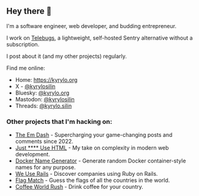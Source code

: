 ## Hey there 👋

I'm a software engineer, web developer, and budding entrepreneur.

I work on [Telebugs](https://telebugs.com), a lightweight, self-hosted Sentry alternative without a subscription.

I post about it (and my other projects) regularly.

Find me online:

- Home: https://kyrylo.org
- X - [@kyrylosilin](https://x.com/kyrylosilin)
- Bluesky: [@kyrylo.org](https://bsky.app/profile/kyrylo.org)
- Mastodon: [@kyrylosilin](https://mastodon.social/@kyrylosilin)
- Threads: [@kyrylo.silin](https://www.threads.com/@kyrylo.silin)</li>

### Other projects that I'm hacking on:

- [The Em Dash](https://the-em-dash.com) - Supercharging your game-changing posts and comments since 2022.
- [Just **** Use HTML](https://justfuckingusehtml.com) - My take on complexity in modern web development.
- [Docker Name Generator](https://dockernamegenerator.com) - Generate random Docker container-style names for any purpose.
- [We Use Rails](https://weuserails.com) - Discover companies using Ruby on Rails.
- [Flag Match](https://flagmatch.com) - Guess the flags of all the countries in the world.
- [Coffee World Rush](https://coffeeworldrush.com) - Drink coffee for your country.
